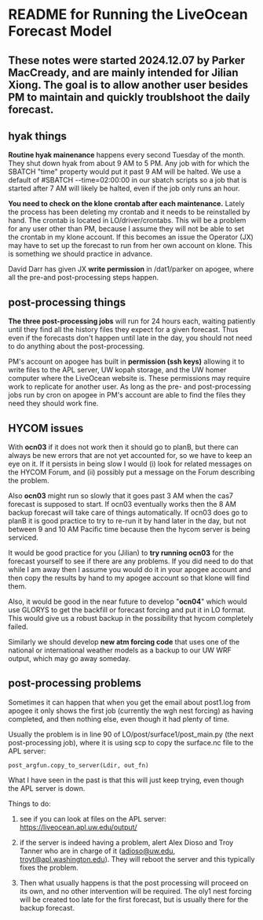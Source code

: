 # README for Running the LiveOcean Forecast Model

## These notes were started 2024.12.07 by Parker MacCready, and are mainly intended for Jilian Xiong. The goal is to allow another user besides PM to maintain and quickly troublshoot the daily forecast.

## hyak things

**Routine hyak mainenance** happens every second Tuesday of the month. They shut down hyak from about 9 AM to 5 PM. Any job with for which the SBATCH "time" property would put it past 9 AM will be halted. We use a default of #SBATCH --time=02:00:00 in our sbatch scripts so a job that is started after 7 AM will likely be halted, even if the job only runs an hour.

**You need to check on the klone crontab after each maintenance.** Lately the process has been deleting my crontab and it needs to be reinstalled by hand. The crontab is located in LO/driver/crontabs. This will be a problem for any user other than PM, because I assume they will not be able to set the crontab in my klone account. If this becomes an issue the Operator (JX) may have to set up the forecast to run from her own account on klone. This is something we should practice in advance.

David Darr has given JX **write permission** in /dat1/parker on apogee, where all the pre-and post-processing steps happen.

## post-processing things

**The three post-processing jobs** will run for 24 hours each, waiting patiently until they find all the history files they expect for a given forecast. Thus even if the forecasts don't happen until late in the day, you should not need to do anything about the post-processing.

PM's account on apogee has built in **permission (ssh keys)** allowing it to write files to the APL server, UW kopah storage, and the UW homer computer where the LiveOcean website is. These permissions may require work to replicate for another user. As long as the pre- and post-processing jobs run by cron on apogee in PM's account are able to find the files they need they should work fine.

## HYCOM issues

With **ocn03** if it does not work then it should go to planB, but there can always be new errors that are not yet accounted for, so we have to keep an eye on it. If it persists in being slow I would (i) look for related messages on the HYCOM Forum, and (ii) possibly put a message on the Forum describing the problem.

Also **ocn03** might run so slowly that it goes past 3 AM when the cas7 forecast is supposed to start. If ocn03 eventually works then the 8 AM backup forecast will take care of things automatically. If ocn03 does go to planB it is good practice to try to re-run it by hand later in the day, but not between 9 and 10 AM Pacific time because then the hycom server is being serviced.

It would be good practice for you (Jilian) to **try running ocn03** for the forecast yourself to see if there are any problems. If you did need to do that while I am away then I assume you would do it in your apogee account and then copy the results by hand to my apogee account so that klone will find them.

Also, it would be good in the near future to develop "**ocn04**" which would use GLORYS to get the backfill or forecast forcing and put it in LO format. This would give us a robust backup in the possibility that hycom completely failed.

Similarly we should develop **new atm forcing code** that uses one of the national or international weather models as a backup to our UW WRF output, which may go away someday.

## post-processing problems

Sometimes it can happen that when you get the email about post1.log from apogee it only shows the first job (currently the wgh nest forcing) as having completed, and then nothing else, even though it had plenty of time.

Usually the problem is in line 90 of LO/post/surface1/post_main.py (the next post-processing job), where it is using scp to copy the surface.nc file to the APL server:
```
post_argfun.copy_to_server(Ldir, out_fn)
```
What I have seen in the past is that this will just keep trying, even though the APL server is down.

Things to do:

1. see if you can look at files on the APL server: https://liveocean.apl.uw.edu/output/

2. if the server is indeed having a problem, alert Alex Dioso and Troy Tanner who are in charge of it (adioso@uw.edu, troyt@apl.washington.edu). They will reboot the server and this typically fixes the problem.

3. Then what usually happens is that the post processing will proceed on its own, and no other intervention will be required. The oly1 nest forcing will be created too late for the first forecast, but is usually there for the backup forecast.